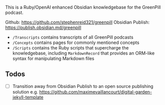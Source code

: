 This is a Ruby/OpenAI enhanced Obsidian knowledgebase for the GreenPill podcast.

Github: https://github.com/stephenreid321/greenpill
Obsidian Publish: https://publish.obsidian.md/greenpill

* `/Transcripts` contains transcripts of all GreenPill podcasts
* `/Concepts` contains pages for commonly mentioned concepts 
* `/Scripts` contains the Ruby scripts that supercharge the knowledgebase, including `MarkdownRecord` that provides an ORM-like syntax for manipulating Markdown files

## Todos
- [ ] Transition away from Obsidian Publish to an open source publishing solution e.g. https://github.com/maximevaillancourt/digital-garden-jekyll-template